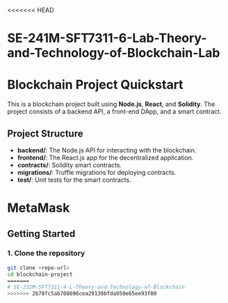 <<<<<<< HEAD
# SE-241M-SFT7311-6-Lab-Theory-and-Technology-of-Blockchain-Lab


# Blockchain Project Quickstart

This is a blockchain project built using **Node.js**, **React**, and **Solidity**. The project consists of a backend API, a front-end DApp, and a smart contract.

## Project Structure
- **backend/**: The Node.js API for interacting with the blockchain.
- **frontend/**: The React.js app for the decentralized application.
- **contracts/**: Solidity smart contracts.
- **migrations/**: Truffle migrations for deploying contracts.
- **test/**: Unit tests for the smart contracts.

# MetaMask 

## Getting Started

### 1. Clone the repository
```bash
git clone <repo-url>
cd blockchain-project
=======
# SE-232M-SFT7311-4-L-Theory-and-Technology-of-Blockchain
>>>>>>> 2b78fc5ab708696cea29130bfda950e65ee93f80
